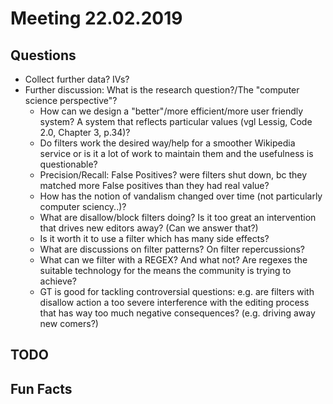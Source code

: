 # Meeting 22.02.2019

## Questions

* Collect further data? IVs?
* Further discussion: What is the research question?/The "computer science perspective"?
  * How can we design a "better"/more efficient/more user friendly system? A system that reflects particular values (vgl Lessig, Code 2.0, Chapter 3, p.34)?
  * Do filters work the desired way/help for a smoother Wikipedia service or is it a lot of work to maintain them and the usefulness is questionable?
  * Precision/Recall: False Positives? were filters shut down, bc they matched more False positives than they had real value?
  * How has the notion of vandalism changed over time (not particularly computer sciency..)?
  * What are disallow/block filters doing? Is it too great an intervention that drives new editors away? (Can we answer that?)
  * Is it worth it to use a filter which has many side effects?
  * What are discussions on filter patterns? On filter repercussions?
  * What can we filter with a REGEX? And what not? Are regexes the suitable technology for the means the community is trying to achieve?
  * GT is good for tackling controversial questions: e.g. are filters with disallow action a too severe interference with the editing process that has way too much negative consequences? (e.g. driving away new comers?)

## TODO


## Fun Facts



